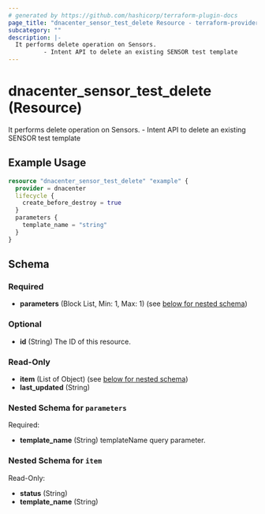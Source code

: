 ```yaml
---
# generated by https://github.com/hashicorp/terraform-plugin-docs
page_title: "dnacenter_sensor_test_delete Resource - terraform-provider-dnacenter"
subcategory: ""
description: |-
  It performs delete operation on Sensors.
          - Intent API to delete an existing SENSOR test template
---
```


# dnacenter_sensor_test_delete (Resource)

It performs delete operation on Sensors.
		- Intent API to delete an existing SENSOR test template

## Example Usage

```terraform
resource "dnacenter_sensor_test_delete" "example" {
  provider = dnacenter
  lifecycle {
    create_before_destroy = true
  }
  parameters {
    template_name = "string"
  }
}
```

<!-- schema generated by tfplugindocs -->
## Schema

### Required

- **parameters** (Block List, Min: 1, Max: 1) (see [below for nested schema](#nestedblock--parameters))

### Optional

- **id** (String) The ID of this resource.

### Read-Only

- **item** (List of Object) (see [below for nested schema](#nestedatt--item))
- **last_updated** (String)

<a id="nestedblock--parameters"></a>
### Nested Schema for `parameters`

Required:

- **template_name** (String) templateName query parameter.


<a id="nestedatt--item"></a>
### Nested Schema for `item`

Read-Only:

- **status** (String)
- **template_name** (String)


